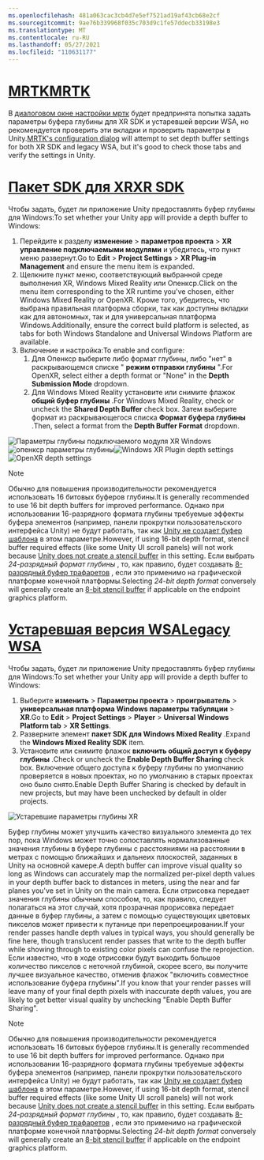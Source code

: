 ```yaml
---
ms.openlocfilehash: 481a063cac3cb4d7e5ef7521ad19af43cb68e2cf
ms.sourcegitcommit: 9ae76b339968f035c703d9c1fe57ddecb33198e3
ms.translationtype: MT
ms.contentlocale: ru-RU
ms.lasthandoff: 05/27/2021
ms.locfileid: "110631177"
---
```

# <a name="mrtk"></a>[<span data-ttu-id="19884-101">MRTK</span><span class="sxs-lookup"><span data-stu-id="19884-101">MRTK</span></span>](#tab/mrtk)
<!-- NEVER CHANGE THE ABOVE LINE! -->

<span data-ttu-id="19884-102">В [диалоговом окне настройки мртк](/windows/mixed-reality/mrtk-unity/configuration/mrtk-configuration-dialog) будет предпринята попытка задать параметры буфера глубины для XR SDK и устаревшей версии WSA, но рекомендуется проверить эти вкладки и проверить параметры в Unity.</span><span class="sxs-lookup"><span data-stu-id="19884-102">[MRTK's configuration dialog](/windows/mixed-reality/mrtk-unity/configuration/mrtk-configuration-dialog) will attempt to set depth buffer settings for both XR SDK and legacy WSA, but it's good to check those tabs and verify the settings in Unity.</span></span>

# <a name="xr-sdk"></a>[<span data-ttu-id="19884-103">Пакет SDK для XR</span><span class="sxs-lookup"><span data-stu-id="19884-103">XR SDK</span></span>](#tab/xr)
<!-- NEVER CHANGE THE ABOVE LINE! -->

<span data-ttu-id="19884-104">Чтобы задать, будет ли приложение Unity предоставлять буфер глубины для Windows:</span><span class="sxs-lookup"><span data-stu-id="19884-104">To set whether your Unity app will provide a depth buffer to Windows:</span></span>

1. <span data-ttu-id="19884-105">Перейдите к разделу **изменение**  >  **параметров проекта**  >  **XR управление подключаемыми модулями** и убедитесь, что пункт меню развернут.</span><span class="sxs-lookup"><span data-stu-id="19884-105">Go to **Edit** > **Project Settings** > **XR Plug-in Management** and ensure the menu item is expanded.</span></span>
2. <span data-ttu-id="19884-106">Щелкните пункт меню, соответствующий выбранной среде выполнения XR, Windows Mixed Reality или Опенкср.</span><span class="sxs-lookup"><span data-stu-id="19884-106">Click on the menu item corresponding to the XR runtime you've chosen, either Windows Mixed Reality or OpenXR.</span></span> <span data-ttu-id="19884-107">Кроме того, убедитесь, что выбрана правильная платформа сборки, так как доступны вкладки как для автономных, так и для универсальная платформа Windows.</span><span class="sxs-lookup"><span data-stu-id="19884-107">Additionally, ensure the correct build platform is selected, as tabs for both Windows Standalone and Universal Windows Platform are available.</span></span>
3. <span data-ttu-id="19884-108">Включение и настройка:</span><span class="sxs-lookup"><span data-stu-id="19884-108">To enable and configure:</span></span>
    1. <span data-ttu-id="19884-109">Для Опенкср выберите либо формат глубины, либо "нет" в раскрывающемся списке " **режим отправки глубины** ".</span><span class="sxs-lookup"><span data-stu-id="19884-109">For OpenXR, select either a depth format or "None" in the **Depth Submission Mode** dropdown.</span></span>
    2. <span data-ttu-id="19884-110">Для Windows Mixed Reality установите или снимите флажок **общий буфер глубины** .</span><span class="sxs-lookup"><span data-stu-id="19884-110">For Windows Mixed Reality, check or uncheck the **Shared Depth Buffer** check box.</span></span> <span data-ttu-id="19884-111">Затем выберите формат из раскрывающегося списка **Формат буфера глубины** .</span><span class="sxs-lookup"><span data-stu-id="19884-111">Then, select a format from the **Depth Buffer Format** dropdown.</span></span>

<span data-ttu-id="19884-112">![Параметры глубины подключаемого модуля XR Windows ](../../images/xrsdk-winxr-depth.png)
 ![ опенкср параметры глубины](../../images/xrsdk-openxr-depth.png)</span><span class="sxs-lookup"><span data-stu-id="19884-112">![Windows XR Plugin depth settings](../../images/xrsdk-winxr-depth.png)
![OpenXR depth settings](../../images/xrsdk-openxr-depth.png)</span></span>

> [!NOTE]
> <span data-ttu-id="19884-113">Обычно для повышения производительности рекомендуется использовать 16 битовых буферов глубины.</span><span class="sxs-lookup"><span data-stu-id="19884-113">It is generally recommended to use 16 bit depth buffers for improved performance.</span></span> <span data-ttu-id="19884-114">Однако при использовании 16-разрядного формата глубины требуемые эффекты буфера элементов (например, панели прокрутки пользовательского интерфейса Unity) не будут работать, так как [Unity не создает буфер шаблона](https://docs.unity3d.com/ScriptReference/RenderTexture-depth.html) в этом параметре.</span><span class="sxs-lookup"><span data-stu-id="19884-114">However, if using 16-bit depth format, stencil buffer required effects (like some Unity UI scroll panels) will not work because [Unity does not create a stencil buffer](https://docs.unity3d.com/ScriptReference/RenderTexture-depth.html) in this setting.</span></span> <span data-ttu-id="19884-115">Если выбрать *24-разрядный формат глубины* , то, как правило, будет создавать [8-разрядный буфер трафаретов](https://docs.unity3d.com/Manual/SL-Stencil.html) , если это применимо на графической платформе конечной платформы.</span><span class="sxs-lookup"><span data-stu-id="19884-115">Selecting *24-bit depth format* conversely will generally create an [8-bit stencil buffer](https://docs.unity3d.com/Manual/SL-Stencil.html) if applicable on the endpoint graphics platform.</span></span>

# <a name="legacy-wsa"></a>[<span data-ttu-id="19884-116">Устаревшая версия WSA</span><span class="sxs-lookup"><span data-stu-id="19884-116">Legacy WSA</span></span>](#tab/wsa)
<!-- NEVER CHANGE THE ABOVE LINE! -->

<span data-ttu-id="19884-117">Чтобы задать, будет ли приложение Unity предоставлять буфер глубины для Windows:</span><span class="sxs-lookup"><span data-stu-id="19884-117">To set whether your Unity app will provide a depth buffer to Windows:</span></span>

1. <span data-ttu-id="19884-118">Выберите **изменить**  >  **Параметры проекта**  >  **проигрыватель**  >  **универсальная платформа Windows параметры табуляции**  >  **XR**.</span><span class="sxs-lookup"><span data-stu-id="19884-118">Go to **Edit** > **Project Settings** > **Player** > **Universal Windows Platform tab** > **XR Settings**.</span></span>
2. <span data-ttu-id="19884-119">Разверните элемент **пакет SDK для Windows Mixed Reality** .</span><span class="sxs-lookup"><span data-stu-id="19884-119">Expand the **Windows Mixed Reality SDK** item.</span></span>
3. <span data-ttu-id="19884-120">Установите или снимите флажок **включить общий доступ к буферу глубины** .</span><span class="sxs-lookup"><span data-stu-id="19884-120">Check or uncheck the **Enable Depth Buffer Sharing** check box.</span></span> <span data-ttu-id="19884-121">Включение общего доступа к буферу глубины по умолчанию проверяется в новых проектах, но по умолчанию в старых проектах оно было снято.</span><span class="sxs-lookup"><span data-stu-id="19884-121">Enable Depth Buffer Sharing is checked by default in new projects, but may have been unchecked by default in older projects.</span></span>

![Устаревшие параметры глубины XR](../../images/wmr-depth.png)

<span data-ttu-id="19884-123">Буфер глубины может улучшить качество визуального элемента до тех пор, пока Windows может точно сопоставлять нормализованные значения глубины в буфере глубины с расстояниями на расстоянии в метрах с помощью ближайших и дальнеих плоскостей, заданных в Unity на основной камере.</span><span class="sxs-lookup"><span data-stu-id="19884-123">A depth buffer can improve visual quality so long as Windows can accurately map the normalized per-pixel depth values in your depth buffer back to distances in meters, using the near and far planes you've set in Unity on the main camera.</span></span> <span data-ttu-id="19884-124">Если отрисовка передает значения глубины обычным способом, то, как правило, следует полагаться на этот случай, хотя прозрачная прорисовка передает данные в буфер глубины, а затем с помощью существующих цветовых пикселов может привести к путанице при перепроецировании.</span><span class="sxs-lookup"><span data-stu-id="19884-124">If your render passes handle depth values in typical ways, you should generally be fine here, though translucent render passes that write to the depth buffer while showing through to existing color pixels can confuse the reprojection.</span></span>  <span data-ttu-id="19884-125">Если известно, что в ходе отрисовки будут выходить большое количество пикселов с неточной глубиной, скорее всего, вы получите лучшее визуальное качество, отменив флажок "включить совместное использование буфера глубины".</span><span class="sxs-lookup"><span data-stu-id="19884-125">If you know that your render passes will leave many of your final depth pixels with inaccurate depth values, you are likely to get better visual quality by unchecking "Enable Depth Buffer Sharing".</span></span>

> [!NOTE]
> <span data-ttu-id="19884-126">Обычно для повышения производительности рекомендуется использовать 16 битовых буферов глубины.</span><span class="sxs-lookup"><span data-stu-id="19884-126">It is generally recommended to use 16 bit depth buffers for improved performance.</span></span> <span data-ttu-id="19884-127">Однако при использовании 16-разрядного формата глубины требуемые эффекты буфера элементов (например, панели прокрутки пользовательского интерфейса Unity) не будут работать, так как [Unity не создает буфер шаблона](https://docs.unity3d.com/ScriptReference/RenderTexture-depth.html) в этом параметре.</span><span class="sxs-lookup"><span data-stu-id="19884-127">However, if using 16-bit depth format, stencil buffer required effects (like some Unity UI scroll panels) will not work because [Unity does not create a stencil buffer](https://docs.unity3d.com/ScriptReference/RenderTexture-depth.html) in this setting.</span></span> <span data-ttu-id="19884-128">Если выбрать *24-разрядный формат глубины* , то, как правило, будет создавать [8-разрядный буфер трафаретов](https://docs.unity3d.com/Manual/SL-Stencil.html) , если это применимо на графической платформе конечной платформы.</span><span class="sxs-lookup"><span data-stu-id="19884-128">Selecting *24-bit depth format* conversely will generally create an [8-bit stencil buffer](https://docs.unity3d.com/Manual/SL-Stencil.html) if applicable on the endpoint graphics platform.</span></span>